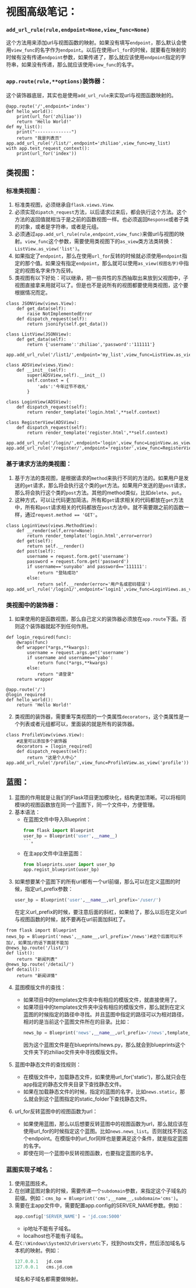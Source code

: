 # 视图高级笔记：
### `add_url_rule(rule,endpoint=None,view_func=None)`
这个方法用来添加url与视图函数的映射。如果没有填写`endpoint`，那么默认会使用`view_func`的名字作为`endpoint`。以后在使用`url_for`的时候，就要看在映射的时候有没有传递`endpoint`参数，如果传递了，那么就应该使用`endpoint`指定的字符串，如果没有传递，那么就应该使用`view_func`的名字。

### `app.route(rule,**options)`装饰器：
这个装饰器底层，其实也是使用`add_url_rule`来实现url与视图函数映射的。

```
@app.route('/',endpoint='index')
def hello_world():
    print(url_for('zhiliao'))
    return 'Hello World!'
def my_list():
    print("--------------")
    return "我是列表页"
app.add_url_rule('/list/',endpoint='zhiliao',view_func=my_list)
with app.test_request_context():
    print(url_for('index'))
```

## 类视图：
### 标准类视图：
1. 标准类视图，必须继承自`flask.views.View`.
2. 必须实现`dipatch_request`方法，以后请求过来后，都会执行这个方法。这个方法的返回值就相当于是之前的函数视图一样。也必须返回`Response`或者子类的对象，或者是字符串，或者是元组。
3. 必须通过`app.add_url_rule(rule,endpoint,view_func)`来做url与视图的映射。`view_func`这个参数，需要使用类视图下的`as_view`类方法类转换：`ListView.as_view('list')`。
4. 如果指定了`endpoint`，那么在使用`url_for`反转的时候就必须使用`endpoint`指定的那个值。如果没有指定`endpoint`，那么就可以使用`as_view(视图名字)`中指定的视图名字来作为反转。
5. 类视图有以下好处：可以继承，把一些共性的东西抽取出来放到父视图中，子视图直接拿来用就可以了。但是也不是说所有的视图都要使用类视图，这个要根据情况而定。

```
class JSONView(views.View):
    def get_data(self):
        raise NotImplementedError
    def dispatch_request(self):
        return jsonify(self.get_data())

class ListView(JSONView):
    def get_data(self):
        return {'username':'zhiliao','password':'111111'}

app.add_url_rule('/list1/',endpoint='my_list',view_func=ListView.as_view('list'))
```
```
class ADSView(views.View):
    def __init__(self):
        super(ADSView,self).__init__()
        self.context = {
            'ads':'今年过节不收礼'
        }

class LoginView(ADSView):
    def dispatch_request(self):
        return render_template('login.html',**self.context)

class RegisterView(ADSView):
    def dispatch_request(self):
        return render_template('register.html',**self.context)

app.add_url_rule('/login/',endpoint='login',view_func=LoginView.as_view('login'))
app.add_url_rule('/register/',endpoint='register',view_func=RegisterView.as_view('register'))
```


### 基于请求方法的类视图：
1. 基于方法的类视图，是根据请求的`method`来执行不同的方法的。如果用户是发送的`get`请求，那么将会执行这个类的`get`方法。如果用户发送的是`post`请求，那么将会执行这个类的`post`方法。其他的method类似，比如`delete`、`put`。
2. 这种方式，可以让代码更加简洁。所有和`get`请求相关的代码都放在`get`方法中，所有和`post`请求相关的代码都放在`post`方法中。就不需要跟之前的函数一样，通过`request.method == 'GET'`。
```
class LoginViews(views.MethodView):
    def __render(self,error=None):
        return render_template('login.html',error=error)
    def get(self):
        return self.__render()
    def post(self):
        username = request.form.get('username')
        password = request.form.get('password')
        if username=='sunyabo' and password=='111111':
            return "登陆成功"
        else:
            return self.__render(error='用户名或密码错误')
app.add_url_rule('/login1/',endpoint='login1',view_func=LoginViews.as_view('login1'))
```


### 类视图中的装饰器：
1. 如果使用的是函数视图，那么自己定义的装饰器必须放在`app.route`下面。否则这个装饰器就起不到任何作用。
```
def login_required(func):
    @wraps(func)
    def wrapper(*args,**kwargs):
        username = request.args.get('username')
        if username and username=='yabo':
            return func(*args,**kwargs)
        else:
            return "请登录"
    return wrapper

@app.route('/')
@login_required
def hello_world():
    return 'Hello World!'
```

2. 类视图的装饰器，需要重写类视图的一个类属性`decorators`，这个类属性是一个列表或者元组都可以，里面装的就是所有的装饰器。
```
class ProfileView(views.View):
    #这里可以添加多个装饰器
    decorators = [login_required]
    def dispatch_request(self):
        return "这是个人中心"
app.add_url_rule('/profile/',view_func=ProfileView.as_view('profile'))
```

## 蓝图：
1. 蓝图的作用就是让我们的Flask项目更加模块化，结构更加清晰。可以将相同模块的视图函数放在同一个蓝图下，同一个文件中，方便管理。
2. 基本语法：
    * 在蓝图文件中导入Blueprint：
        ```python
        from flask import Blueprint
        user_bp = Blueprint('user',__name__)
        ```。
    * 在主app文件中注册蓝图：
        ```python
        from blueprints.user import user_bp
        app.regist_blueprint(user_bp)
        ```
3. 如果想要某个蓝图下的所有url都有一个url前缀，那么可以在定义蓝图的时候，指定url_prefix参数：
    ```python
    user_bp = Blueprint('user',__name__,url_prefix='/user/')
    ```
    在定义url_prefix的时候，要注意后面的斜杠，如果给了，那么以后在定义url与视图函数的时候，就不要再在url前面加斜杠了。

```
from flask import Blueprint
news_bp = Blueprint('news',__name__,url_prefix='/news')#这个后面可以不加/, 如果加/的话下面就不能加
@news_bp.route('/list/')
def list():
    return "新闻列表"
@news_bp.route('/detail/')
def detail():
    return "新闻详情"
```

4. 蓝图模版文件的查找：
    * 如果项目中的templates文件夹中有相应的模版文件，就直接使用了。
    * 如果项目中的templates文件夹中没有相应的模版文件，那么就到在定义蓝图的时候指定的路径中寻找。并且蓝图中指定的路径可以为相对路径，相对的是当前这个蓝图文件所在的目录。比如：
        ```python
        news_bp = Blueprint('news',__name__,url_prefix='/news',template_folder='zhiliao')
        ```
        因为这个蓝图文件是在blueprints/news.py，那么就会到blueprints这个文件夹下的zhiliao文件夹中寻找模版文件。

5. 蓝图中静态文件的查找规则：
    * 在模版文件中，加载静态文件，如果使用url_for('static')，那么就只会在app指定的静态文件夹目录下查找静态文件。
    * 如果在加载静态文件的时候，指定的蓝图的名字，比如`news.static`，那么就会到这个蓝图指定的static_folder下查找静态文件。

6. url_for反转蓝图中的视图函数为url：
    * 如果使用蓝图，那么以后想要反转蓝图中的视图函数为url，那么就应该在使用url_for的时候指定这个蓝图。比如`news.news_list`。否则就找不到这个endpoint。在模版中的url_for同样也是要满足这个条件，就是指定蓝图的名字。
    * 即使在同一个蓝图中反转视图函数，也要指定蓝图的名字。

### 蓝图实现子域名：
1. 使用蓝图技术。
2. 在创建蓝图对象的时候，需要传递一个`subdomain`参数，来指定这个子域名的前缀。例如：`cms_bp = Blueprint('cms',__name__,subdomain='cms')`。
3. 需要在主app文件中，需要配置app.config的SERVER_NAME参数。例如：
    ```python
    app.config['SERVER_NAME'] = 'jd.com:5000'
    ```
    * ip地址不能有子域名。
    * localhost也不能有子域名。
4. 在`C:\Windows\System32\drivers\etc`下，找到hosts文件，然后添加域名与本机的映射。例如：
    ```python
    127.0.0.1   jd.com
    127.0.0.1   cms.jd.com
    ```
    域名和子域名都需要做映射。

